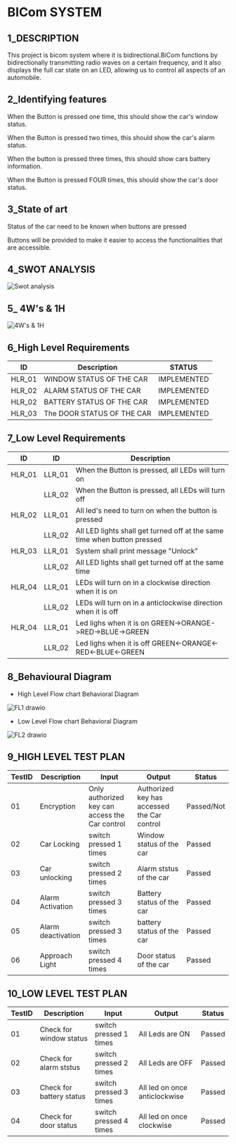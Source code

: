 # BICom SYSTEM
## 1_DESCRIPTION
This project is bicom system where it is bidirectional.BiCom functions by bidirectionally transmitting radio waves on a certain frequency, and it also displays the full car state on an LED, allowing us to control all aspects of an automobile.
## 2_Identifying features
When the Button is pressed one time, this should show the car's window status.

When the Button is pressed two times, this should show the car's alarm status.

When the button is pressed three times, this should show cars battery information.

When the Button is pressed FOUR times, this should show the car's door status.

## 3_State of art
Status of the car need to be known when buttons are pressed

Buttons will be provided to make it easier to access the functionalities that are accessible.

## 4_SWOT ANALYSIS
![Swot analysis](swott.png)
## 5_ 4W's & 1H
![ 4W's & 1H](4ws.png)

## 6_High Level Requirements
|ID|Description|STATUS|
|------|------|------|
|HLR_01|WINDOW STATUS OF THE CAR  | IMPLEMENTED |
|HLR_02|ALARM STATUS OF THE CAR | IMPLEMENTED | 
|HLR_02|BATTERY STATUS OF THE CAR | IMPLEMENTED |
|HLR_03|The DOOR STATUS OF THE CAR | IMPLEMENTED |

## 7_Low Level Requirements
|ID|ID|Description|
|------|------|------|
|HLR_01|LLR_01|When the Button is pressed, all LEDs will turn on|
||LLR_02|When the Button is pressed, all LEDs will turn off |
|HLR_02|LLR_01|All led's need to turn on when the button is pressed |       
||LLR_02|All LED lights shall get turned off at the same time when button pressed|
|HLR_03|LLR_01|System shall print message "Unlock"|              
||LLR_02|All LED lights shall get turned off at the same time|
|HLR_04|LLR_01|LEDs will turn on in a clockwise direction when it is on|              
||LLR_02|LEDs will turn on in a anticlockwise direction when it is off|
|HLR_04|LLR_01|Led lighs when it is on GREEN->ORANGE->RED->BLUE->GREEN|              
||LLR_02| Led lighs when it is off GREEN<-ORANGE<-RED<-BLUE<-GREEN|


## 8_Behavioural Diagram

* High Level Flow chart Behavioral Diagram

![FL1 drawio](flow.png)

* Low Level Flow chart Behavioral Diagram

![FL2 drawio](llr.png)

## 9_HIGH LEVEL TEST PLAN
|TestID|Description|Input|Output|Status|
|------|--------|--------|-------|-----|
|01|Encryption|Only authorized key can access the Car control | Authorized key has accessed the Car control | Passed/Not |
|02|Car Locking|switch pressed 1 times|Window status of the car| Passed |
|03|Car unlocking|switch pressed 2 times|Alarm ststus of the car| Passed |
|04|Alarm Activation|switch pressed 3 times|Battery status of the car| Passed |
|05|Alarm deactivation|switch pressed 3 times|battery status of the car| Passed |
|06|Approach Light|switch pressed 4 times|Door status of the car| Passed |

## 10_LOW LEVEL TEST PLAN
|TestID|Description|Input|Output|Status|
|------|--------|--------|-------|--------|
|01|Check for window status|switch pressed 1 times |All Leds are ON| Passed |
|02|Check for alarm ststus |switch pressed 2 times |All Leds are OFF| Passed |
|03|Check for battery status |switch pressed 3 times | All led on once anticlockwise | Passed |
|04|Check for door status|switch pressed 4 times | All led on once clockwise |Passed |



